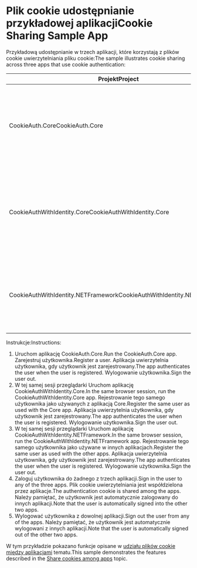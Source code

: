 # <a name="cookie-sharing-sample-app"></a><span data-ttu-id="0e368-101">Plik cookie udostępnianie przykładowej aplikacji</span><span class="sxs-lookup"><span data-stu-id="0e368-101">Cookie Sharing Sample App</span></span>

<span data-ttu-id="0e368-102">Przykładową udostępnianie w trzech aplikacji, które korzystają z plików cookie uwierzytelniania pliku cookie:</span><span class="sxs-lookup"><span data-stu-id="0e368-102">The sample illustrates cookie sharing across three apps that use cookie authentication:</span></span>

| <span data-ttu-id="0e368-103">Projekt</span><span class="sxs-lookup"><span data-stu-id="0e368-103">Project</span></span>                             | <span data-ttu-id="0e368-104">Opis</span><span class="sxs-lookup"><span data-stu-id="0e368-104">Description</span></span> |
| ----------------------------------- | ----------- |
| <span data-ttu-id="0e368-105">CookieAuth.Core</span><span class="sxs-lookup"><span data-stu-id="0e368-105">CookieAuth.Core</span></span>                     | <span data-ttu-id="0e368-106">Aplikacja ASP.NET Core 2.0 Razor strony bez użycia ASP.NET Core Identity</span><span class="sxs-lookup"><span data-stu-id="0e368-106">ASP.NET Core 2.0 Razor Pages app without using ASP.NET Core Identity</span></span> |
| <span data-ttu-id="0e368-107">CookieAuthWithIdentity.Core</span><span class="sxs-lookup"><span data-stu-id="0e368-107">CookieAuthWithIdentity.Core</span></span>         | <span data-ttu-id="0e368-108">Platformy ASP.NET Core 2.0 aplikacji MVC za pomocą tożsamości platformy ASP.NET Core</span><span class="sxs-lookup"><span data-stu-id="0e368-108">ASP.NET Core 2.0 MVC app with ASP.NET Core Identity</span></span> |
| <span data-ttu-id="0e368-109">CookieAuthWithIdentity.NETFramework</span><span class="sxs-lookup"><span data-stu-id="0e368-109">CookieAuthWithIdentity.NETFramework</span></span> | <span data-ttu-id="0e368-110">Struktura ASP.NET 4.6.1 aplikacji MVC za pomocą tożsamości platformy ASP.NET</span><span class="sxs-lookup"><span data-stu-id="0e368-110">ASP.NET Framework 4.6.1 MVC app with ASP.NET Identity</span></span> |

<span data-ttu-id="0e368-111">Instrukcje:</span><span class="sxs-lookup"><span data-stu-id="0e368-111">Instructions:</span></span>

1. <span data-ttu-id="0e368-112">Uruchom aplikację CookieAuth.Core.</span><span class="sxs-lookup"><span data-stu-id="0e368-112">Run the CookieAuth.Core app.</span></span> <span data-ttu-id="0e368-113">Zarejestruj użytkownika.</span><span class="sxs-lookup"><span data-stu-id="0e368-113">Register a user.</span></span> <span data-ttu-id="0e368-114">Aplikacja uwierzytelnia użytkownika, gdy użytkownik jest zarejestrowany.</span><span class="sxs-lookup"><span data-stu-id="0e368-114">The app authenticates the user when the user is registered.</span></span> <span data-ttu-id="0e368-115">Wylogowanie użytkownika.</span><span class="sxs-lookup"><span data-stu-id="0e368-115">Sign the user out.</span></span>
1. <span data-ttu-id="0e368-116">W tej samej sesji przeglądarki Uruchom aplikację CookieAuthWithIdentity.Core.</span><span class="sxs-lookup"><span data-stu-id="0e368-116">In the same browser session, run the CookieAuthWithIdentity.Core app.</span></span> <span data-ttu-id="0e368-117">Rejestrowanie tego samego użytkownika jako używanych z aplikacją Core.</span><span class="sxs-lookup"><span data-stu-id="0e368-117">Register the same user as used with the Core app.</span></span> <span data-ttu-id="0e368-118">Aplikacja uwierzytelnia użytkownika, gdy użytkownik jest zarejestrowany.</span><span class="sxs-lookup"><span data-stu-id="0e368-118">The app authenticates the user when the user is registered.</span></span> <span data-ttu-id="0e368-119">Wylogowanie użytkownika.</span><span class="sxs-lookup"><span data-stu-id="0e368-119">Sign the user out.</span></span>
1. <span data-ttu-id="0e368-120">W tej samej sesji przeglądarki Uruchom aplikację CookieAuthWithIdentity.NETFramework.</span><span class="sxs-lookup"><span data-stu-id="0e368-120">In the same browser session, run the CookieAuthWithIdentity.NETFramework app.</span></span> <span data-ttu-id="0e368-121">Rejestrowanie tego samego użytkownika jako używane w innych aplikacjach.</span><span class="sxs-lookup"><span data-stu-id="0e368-121">Register the same user as used with the other apps.</span></span> <span data-ttu-id="0e368-122">Aplikacja uwierzytelnia użytkownika, gdy użytkownik jest zarejestrowany.</span><span class="sxs-lookup"><span data-stu-id="0e368-122">The app authenticates the user when the user is registered.</span></span> <span data-ttu-id="0e368-123">Wylogowanie użytkownika.</span><span class="sxs-lookup"><span data-stu-id="0e368-123">Sign the user out.</span></span>
1. <span data-ttu-id="0e368-124">Zaloguj użytkownika do żadnego z trzech aplikacji.</span><span class="sxs-lookup"><span data-stu-id="0e368-124">Sign in the user to any of the three apps.</span></span> <span data-ttu-id="0e368-125">Plik cookie uwierzytelniania jest współdzielona przez aplikacje.</span><span class="sxs-lookup"><span data-stu-id="0e368-125">The authentication cookie is shared among the apps.</span></span> <span data-ttu-id="0e368-126">Należy pamiętać, że użytkownik jest automatycznie zalogowany do innych aplikacji.</span><span class="sxs-lookup"><span data-stu-id="0e368-126">Note that the user is automatically signed into the other two apps.</span></span>
1. <span data-ttu-id="0e368-127">Wylogować użytkownika z dowolnej aplikacji.</span><span class="sxs-lookup"><span data-stu-id="0e368-127">Sign out the user from any of the apps.</span></span> <span data-ttu-id="0e368-128">Należy pamiętać, że użytkownik jest automatycznie wylogowani z innych aplikacji.</span><span class="sxs-lookup"><span data-stu-id="0e368-128">Note that the user is automatically signed out of the other two apps.</span></span>

<span data-ttu-id="0e368-129">W tym przykładzie pokazano funkcje opisane w [udziału plików cookie między aplikacjami](https://docs.microsoft.com/aspnet/core/security/cookie-sharing) tematu.</span><span class="sxs-lookup"><span data-stu-id="0e368-129">This sample demonstrates the features described in the [Share cookies among apps](https://docs.microsoft.com/aspnet/core/security/cookie-sharing) topic.</span></span>
